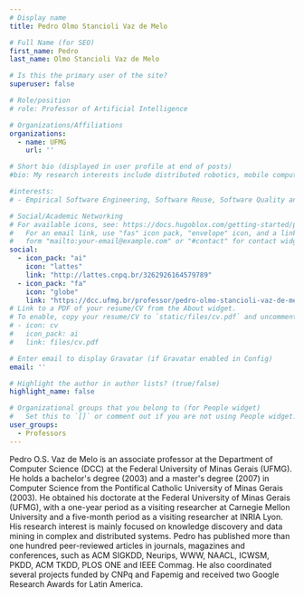 ```yaml
---
# Display name
title: Pedro Olmo Stancioli Vaz de Melo

# Full Name (for SEO)
first_name: Pedro
last_name: Olmo Stancioli Vaz de Melo

# Is this the primary user of the site?
superuser: false

# Role/position
# role: Professor of Artificial Intelligence

# Organizations/Affiliations
organizations:
  - name: UFMG
    url: ''

# Short bio (displayed in user profile at end of posts)
#bio: My research interests include distributed robotics, mobile computing and programmable matter.

#interests:
# - Empirical Software Engineering, Software Reuse, Software Quality and Measurement.

# Social/Academic Networking
# For available icons, see: https://docs.hugoblox.com/getting-started/page-builder/#icons
#   For an email link, use "fas" icon pack, "envelope" icon, and a link in the
#   form "mailto:your-email@example.com" or "#contact" for contact widget.
social:
  - icon_pack: "ai"
    icon: "lattes"
    link: "http://lattes.cnpq.br/3262926164579789"
  - icon_pack: "fa"
    icon: "globe"
    link: "https://dcc.ufmg.br/professor/pedro-olmo-stancioli-vaz-de-melo/"
# Link to a PDF of your resume/CV from the About widget.
# To enable, copy your resume/CV to `static/files/cv.pdf` and uncomment the lines below.
# - icon: cv
#   icon_pack: ai
#   link: files/cv.pdf

# Enter email to display Gravatar (if Gravatar enabled in Config)
email: ''

# Highlight the author in author lists? (true/false)
highlight_name: false

# Organizational groups that you belong to (for People widget)
#   Set this to `[]` or comment out if you are not using People widget.
user_groups:
  - Professors
---
```


Pedro O.S. Vaz de Melo is an associate professor at the Department of Computer Science (DCC) at the Federal University of Minas Gerais (UFMG). He holds a bachelor's degree (2003) and a master's degree (2007) in Computer Science from the Pontifical Catholic University of Minas Gerais (2003). He obtained his doctorate at the Federal University of Minas Gerais (UFMG), with a one-year period as a visiting researcher at Carnegie Mellon University and a five-month period as a visiting researcher at INRIA Lyon. His research interest is mainly focused on knowledge discovery and data mining in complex and distributed systems. Pedro has published more than one hundred peer-reviewed articles in journals, magazines and conferences, such as ACM SIGKDD, Neurips, WWW, NAACL, ICWSM, PKDD, ACM TKDD, PLOS ONE and IEEE Commag. He also coordinated several projects funded by CNPq and Fapemig and received two Google Research Awards for Latin America.